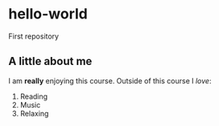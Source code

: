 # hello-world
First repository
## A little about me
I am **really** enjoying this course.
Outside of this course I *love*:
1. Reading
2. Music
3. Relaxing
